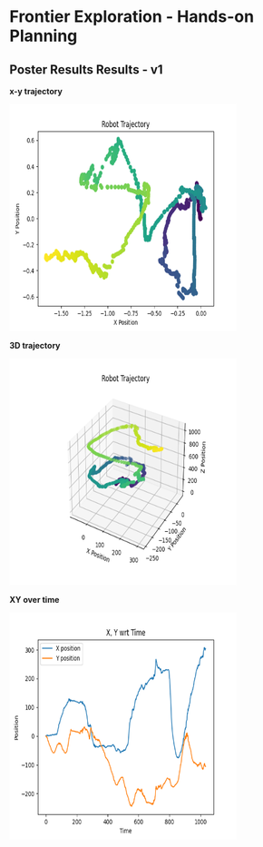 ﻿# Frontier Exploration - Hands-on Planning


## Poster Results Results - v1 

**x-y trajectory**

<img src="media/x_y_traj.png" alt="testing" height="400" width="400">

**3D trajectory**

<img src="media/full_traj.png" alt="testing" height="400" width="400">

**XY over time**

<img src="media/x_y_plot.png" alt="testing" height="400" width="400">



